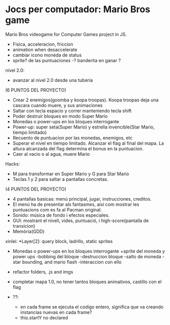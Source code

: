 # Jocs per computador: Mario  Bros game

Mario Bros videogame for Computer Games project in JS.

- Fisica, acceleracion, friccion
- animation when desaccelerate
- cambiar icono moneda de status
- sprite? de las puntuaciones
-? banderita en ganar ?

nivel 2.0:
- avanzar al nivel 2.0 desde una tuberia

(6 PUNTOS DEL PROYECTO)
- Crear 2 enemigos(goomba y koopa troopas). Koopa troopas deja una cascara cuando muere, y sus animaciones
- Saltar con tecla espacio y correr manteniendo tecla shift
- Poder destruir bloques en modo Super Mario
- Monedas o power-ups en los bloques interrogante  
- Power-up: super seta(Super Mario) y estrella invencible(Star Mario, tiempo limitado)
- Recuento de puntuacion por las monedas, enemigos, etc
- Superar el nivel en tiempo limitado. Alcanzar el flag al final del mapa. La altura alcanzada del flag determina el bonus en la puntuacion.
- Caer al vacio o al agua, muere Mario

Hacks:
- M para transformar en Super Mario y G para Star Mario
- Teclas 1 y 2 para saltar a pantallas concretas.

(4 PUNTOS DEL PROYECTO)
- 4 pantallas basicas: menú principal, jugar, instrucciones, creditos. 
- El menú ha de presentar als fantasmes, així com mostrar les puntuacions com es fa al Pacman original.
- Sonido: música de fondo i efectos especiales.
- GUI: mostrant el nivell, vides, puntuació, i high-score(pantalla de transicion)
- Memòria(GDD)

xinlei:
*Layer[2]: query block, ladrillo, static sprites

- Monedas o power-ups en los bloques interrogante
  +sprite del moneda y power ups
  -bobbing del bloque
  -destruccion bloque
  -salto de moneda
  -star bounding, and mario flash
  -interaccion con ello
- refactor folders, .js and imgs
- completar mapa 1.0, no tener tantos bloques animativos, castillo con el flag

- ??:
  - en cada frame se ejecuta el codigo entero, significa que va creando instancias nuevas en cada frame?
  - this.startY no declared
  
